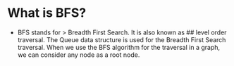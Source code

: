 # What is BFS?
- BFS stands for > Breadth First Search. It is also known as ## level order traversal. The Queue data structure is used for the Breadth First Search traversal. When we use the BFS algorithm for the traversal in a graph, we can consider any node as a root node.
